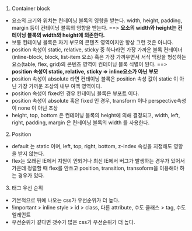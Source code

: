 1. Container block

- 요소의 크기와 위치는 컨테이닝 블록의 영향을 받는다. width, height, padding, margin 등이 컨테이닝 블록의 영향을 받는다. ==> **요소의 width와 height는 컨테이닝 블록의 width와 height에 의존한다.**
- 보통 컨테이닝 블록은 자기 부모의 콘텐츠 영역이지만 항상 그런 것은 아니다.
- position 속성이 static, relative, sticky 중 하나라면 가장 가까운 블록 컨테이너(inline-block, block, list-item 요소) 혹은 가장 가까우면서 서식 맥랑을 형성하는 요소(table, flex, grid)의 콘텐츠 영역이 컨테이닝 블록 식별이 된다. ==> **position 속성이 static, relative, sticky => inline요소가 아닌 부모**
- position 속성이 absolute 라면 컨테이닝 블록은 position 속성 값이 static 이 아닌 가장 가까운 조상의 내부 여백 영역이다.
- position 속성이 fixed인 경우 컨테이닝 블록은 뷰포트 이다.
- position 속성이 absolute 혹은 fixed 인 경우, transform 이나 perspective속성이 none 이 아닌 조상
- height, top, bottom 은 컨테이닝 블록의 height에 의해 결정되고, width, left, right, padding, margin 은 컨테이닝 블록의 width 를 사용한다.

2. Position

- default 는 static 이며, left, top, right, bottom, z-index 속성을 지정해도 영향을 받지 않는다.
- flex는 오래된 IE에서 지원이 안되거나 최신 IE에서 버그가 발생하는 경우가 있어서 가운데 정렬할 때 flex를 안쓰고 position, transition, transoform을 이용해야 하는 경우가 있다.

3. 태그 우선 순위

- 기본적으로 뒤에 나오는 css가 우선순위가 더 높다.
- !important > inline style > id > class, 다른 attribute, 수도 클래스 > tag, 수도 엘레먼트
- 우선순위가 같다면 갯수가 많은 css가 우선순위가 더 높다.
